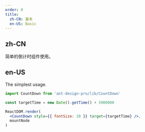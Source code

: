 ```yaml
---
order: 0
title:
  zh-CN: 基本
  en-US: Basic
---
```


## zh-CN

简单的倒计时组件使用。

## en-US

The simplest usage.

```jsx
import CountDown from 'ant-design-pro/lib/CountDown'

const targetTime = new Date().getTime() + 3900000

ReactDOM.render(
  <CountDown style={{ fontSize: 20 }} target={targetTime} />,
  mountNode
)
```
